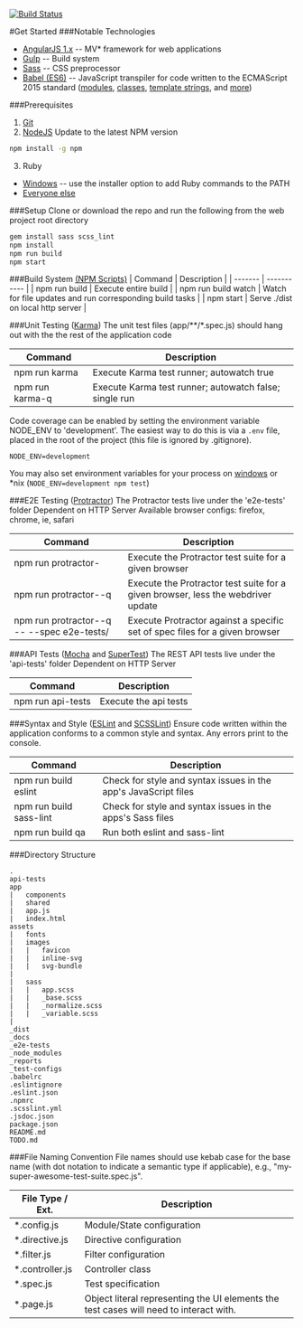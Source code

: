 [![Build Status](http://tfs:8080/tfs/MayoClinic/_apis/public/build/definitions/2f49d3e6-4c50-4efe-9a92-a45130cc4a0a/545/badge)](http://tfs/tfs/MayoClinic/Mayo%20Open%20Developer%20Network/_git/mayo-web-basecamp?path=%2F&version=GBdevelop&_a=contents)

#Get Started
###Notable Technologies
- [AngularJS 1.x](https://angularjs.org/) -- MV* framework for web applications
- [Gulp](http://gulpjs.com/) -- Build system
- [Sass](http://sass-lang.com/) -- CSS preprocessor
- [Babel (ES6)](https://babeljs.io/) -- JavaScript transpiler for code written to the ECMAScript 2015 standard ([modules](https://babeljs.io/docs/learn-es2015/#modules), [classes](https://babeljs.io/docs/learn-es2015/#classes), [template strings](https://babeljs.io/docs/learn-es2015/#template-strings), and [more](https://babeljs.io/docs/learn-es2015/))

###Prerequisites
1. [Git](https://git-scm.com/downloads)
2. [NodeJS](https://nodejs.org/en/)
Update to the latest NPM version
  ```bash
  npm install -g npm
  ```
3. Ruby
  - [Windows](http://rubyinstaller.org/) -- use the installer option to add Ruby commands to the PATH
  - [Everyone else](https://www.ruby-lang.org/en/)

###Setup
Clone or download the repo and run the following from the web project root directory

```bash
gem install sass scss_lint
npm install
npm run build
npm start
```

###Build System [(NPM Scripts)](https://docs.npmjs.com/misc/scripts)
|  Command  |  Description  |
|  -------  |  -----------  |
|  npm run build  |  Execute entire build  |
|  npm run build watch  |  Watch for file updates and run corresponding build tasks  |
|  npm start  |  Serve ./dist on local http server  |


###Unit Testing ([Karma](https://karma-runner.github.io/0.13/index.html))
The unit test files (app/\*\*/\*.spec.js) should hang out with the the rest of the application code

|  Command  |  Description  |
|  -------  |  -----------  |
|  npm run karma  |  Execute Karma test runner;  autowatch true  |
|  npm run karma-q  |  Execute Karma test runner;  autowatch false;  single run  |

Code coverage can be enabled by setting the environment variable NODE_ENV to 'development'. The easiest way to do this is via a `.env` file, placed in the root of the project (this file is ignored by .gitignore).
```
NODE_ENV=development
```

You may also set environment variables for your process on [windows](https://msdn.microsoft.com/en-us/library/windows/desktop/ms682653(v=vs.85).aspx) or *nix (`NODE_ENV=development npm test`)


###E2E Testing ([Protractor](http://www.protractortest.org/#/))
The Protractor tests live under the 'e2e-tests' folder
Dependent on HTTP Server
Available browser configs: firefox, chrome, ie, safari

|  Command  |  Description  |
|  -------  |  -----------  |
|  npm run protractor-<browser>  |  Execute the Protractor test suite for a given browser  |
|  npm run protractor-<browser>-q  |  Execute the Protractor test suite for a given browser, less the webdriver update  |
|  npm run protractor-<browser>-q -- --spec e2e-tests/<path to specs>  |  Execute Protractor against a specific set of spec files for a given browser  |


###API Tests ([Mocha](https://mochajs.org/) and [SuperTest](https://github.com/visionmedia/supertest))
The REST API tests live under the 'api-tests' folder
Dependent on HTTP Server

|  Command  |  Description  |
|  ---  |  ---  |
|  npm run api-tests  |  Execute the api tests  |


###Syntax and Style ([ESLint](http://eslint.org/) and [SCSSLint](https://github.com/brigade/scss-lint))
Ensure code written within the application conforms to a common style and syntax.  Any errors print to the console.

|  Command  |  Description  |
|  ---  |  ---  |
|  npm run build eslint  |  Check for style and syntax issues in the app's JavaScript files |
|  npm run build sass-lint  |  Check for style and syntax issues in the apps's Sass files  |
|  npm run build qa  |  Run both eslint and sass-lint  |

###Directory Structure
```
.
api-tests
app
|   components
|   shared
|   app.js
|   index.html
assets
|   fonts
|   images
|   |   favicon
|   |   inline-svg
|   |   svg-bundle
|   
|   sass
|   |   app.scss
|   |   _base.scss
|   |   _normalize.scss
|   |   _variable.scss
|
_dist
_docs
_e2e-tests
_node_modules
_reports
_test-configs
.babelrc
.eslintignore
.eslint.json
.npmrc
.scsslint.yml
.jsdoc.json
package.json
README.md
TODO.md
```


###File Naming Convention
File names should use kebab case for the base name (with dot notation to indicate a semantic type if applicable), e.g., "my-super-awesome-test-suite.spec.js".

|  File Type / Ext.  |  Description  |
|  ---  |  ---  |
|  *.config.js  |  Module/State configuration  |
|  *.directive.js  |  Directive configuration  |
|  *.filter.js  | Filter configuration
|  *.controller.js  |  Controller class  |
|  *.spec.js  |  Test specification  |
|  *.page.js  |  Object literal representing the UI elements the test cases will need to interact with.  |
